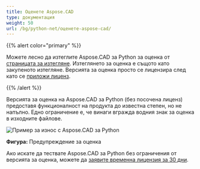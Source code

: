 ```yaml
---
title: Оценете Aspose.CAD
type: документация
weight: 50
url: /bg/python-net/оценете-aspose-cad/
---
```


{{% alert color="primary" %}}

Можете лесно да изтеглите Aspose.CAD за Python за оценка от [страницата за изтегляне](https://downloads.aspose.com/cad/python-net). Изтеглянето за оценка е същото като закупеното изтегляне. Версията за оценка просто се лицензира след като се [приложи лиценз](/cad/python-net/licensing/).

{{% /alert %}}

Версията за оценка на Aspose.CAD за Python (без посочена лиценз) предоставя функционалност на продукта до известна степен, но не напълно. Едно ограничение е, че винаги вгражда водния знак за оценка в изходните файлове.

![Пример за износ с Aspose.CAD за Python](/_assets/AreaChartReport.jpg)

**Фигура:** Предупреждение за оценка

Ако искате да тествате Aspose.CAD за Python без ограничения от версията за оценка, можете да [заявите временна лицензия за 30 дни](https://purchase.aspose.com/temporary-license).
